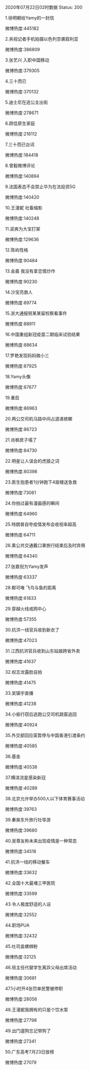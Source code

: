 2020年07月22日02时数据
Status: 200

1.徐明朝给Yamy的一封信

微博热度:445182

2.央视记者手机拍摄以色列空袭叙利亚

微博热度:386809

3.张艺兴 入职中国移动

微博热度:379305

4.三十而已

微博热度:370132

5.迪士尼在逃公主出街

微博热度:278671

6.顾佳原生家庭

微博热度:216112

7.三十而已台词

微博热度:184418

8.曾毅微博评论

微博热度:140894

9.法国表态不会禁止华为在法投资5G

微博热度:140420

10.王漫妮 社畜缩影

微博热度:140248

11.梁爽为大宝打架

微博热度:129636

12.陈屿性格

微博热度:90484

13.金晨 我没有拿恋情炒作

微博热度:90230

14.沙宝亮救人

微博热度:89774

15.浙大通报努某某留校察看事件

微博热度:88911

16.中国重组新冠疫苗二期临床试验结果

微博热度:88634

17.罗艳发现妈妈做小三

微博热度:87925

18.Yamy头像

微博热度:87677

19.重启

微博热度:86963

20.两公交司机马路中间占道递槟榔

微博热度:86723

21.肖枫房子塌了

微博热度:84730

22.明星让人误会的虎狼之词

微博热度:80398

23.医生抱患者1分钟跑下4层楼送急救

微博热度:73061

24.你拍过最有漫画感的瞬间

微博热度:64960

25.特朗普自夸疫情发布会收视率超高

微博热度:64711

26.乘公共交通戴口罩旅行结束后及时弃用

微博热度:64340

27.张嘉倪为Yamy发声

微博热度:63337

28.郁可唯 飞鸟与鱼的距离

微博热度:61833

29.穿越火线戒网中心

微博热度:57355

30.抗洪一线官兵收到新衣了

微博热度:47023

31.江西抗洪官兵收到山东姑娘跨省外卖

微博热度:41637

32.权志龙露脸自拍

微博热度:41475

33.吴镇宇直播

微博热度:41238

34.小偷行窃后逃跑公交司机跳窗追回

微博热度:40924

35.外交部回应英暂停与中国香港引渡条约

微博热度:40585

36.基金

微博热度:40538

37.横滨流星感染新冠

微博热度:40289

38.北京允许举办500人以下体育赛事活动

微博热度:39763

39.秦昊东升旅行社导游

微博热度:39680

40.吴尊友称未来出现疫情是一种常态

微博热度:34516

41.抗洪一线的移动餐车

微博热度:33632

42.全国十大最堵三甲医院

微博热度:33599

43.令人极度舒适的人设

微博热度:32552

44.职场PUA

微博热度:32432

45.吐司盒螺蛳粉

微博热度:32125

46.班主任代替学生离异父母出席活动

微博热度:30681

47.1小时开4张罚单民警被停职

微博热度:28056

48.王漫妮我拥有的只是个饮水泵

微博热度:27798

49.出门遛狗忘记带狗了

微博热度:27341

50.广东高考7月23日放榜

微博热度:27079

